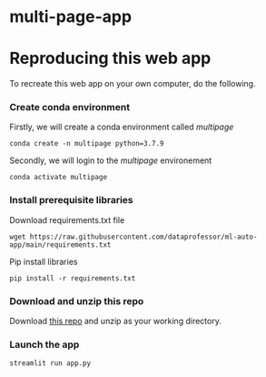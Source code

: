 # multi-page-app

# Reproducing this web app
To recreate this web app on your own computer, do the following.

### Create conda environment
Firstly, we will create a conda environment called *multipage*
```
conda create -n multipage python=3.7.9
```
Secondly, we will login to the *multipage* environement
```
conda activate multipage
```
### Install prerequisite libraries

Download requirements.txt file

```
wget https://raw.githubusercontent.com/dataprofessor/ml-auto-app/main/requirements.txt

```

Pip install libraries
```
pip install -r requirements.txt
```

### Download and unzip this repo

Download [this repo](https://github.com/dataprofessor/multi-page-app/archive/main.zip) and unzip as your working directory.

###  Launch the app

```
streamlit run app.py
```
